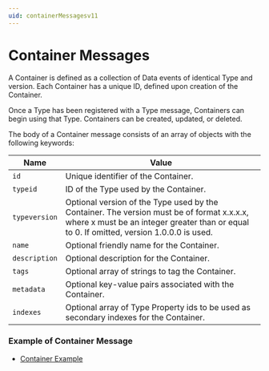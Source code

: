 ```yaml
---
uid: containerMessagesv11
---
```


# Container Messages

A Container is defined as a collection of Data events of identical Type and version. Each Container has a unique ID, defined upon creation of the Container.

Once a Type has been registered with a Type message, Containers can begin using that Type. Containers can be created, updated, or deleted.

The body of a Container message consists of an array of objects with the following keywords:

| Name | Value |
| --- | --- |
| `id` | Unique identifier of the Container. |
| `typeid` | ID of the Type used by the Container. |
| `typeversion` | Optional version of the Type used by the Container. The version must be of format x.x.x.x, where x must be an integer greater than or equal to 0. If omitted, version 1.0.0.0 is used. |
| `name` | Optional friendly name for the Container. |
| `description` | Optional description for the Container. |
| `tags` | Optional array of strings to tag the Container. |
| `metadata` | Optional key-value pairs associated with the Container. |
| `indexes` | Optional array of Type Property ids to be used as secondary indexes for the Container. |


### Example of Container Message 
   
   - [Container Example](xref:containerExamplev11)

